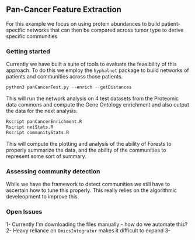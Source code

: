 ## Pan-Cancer Feature Extraction

For this example we focus on using protein abundances to build patient-specific networks that can then be compared across tumor type to derive specific communities

### Getting started
Currently we have built a suite of tools to evaluate the feasibility of this approach. To do this we employ the `hyphalnet` package to build networks of patients and communities across those patients.

``` python
python3 panCancerTest.py --enrich --getDistances

```

This will run the network analysis on 4 test datasets from the Proteomic data commons and compute the Gene Ontology enrichment and also output the data for the next analysis.

``` R
Rscript panCancerEnrichment.R
Rscript netStats.R
Rscript communityStats.R
```
This will compute the plotting and analysis of the ability of Forests to properly summarize the data, and the ability of the communities to represent some sort of summary.

### Assessing community detection
While we have the framework to detect communities we still have to ascertain how to tune this properly. This really relies on the algorithmic develeopment to improve this.

### Open Issues
1- Currently I'm downloading the files manually - how do we automate this?
2- Heavy reliance on `OmicsIntegrator` makes it difficult to expand
3-
